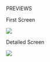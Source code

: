 PREVIEWS





First Screen

![](http://i.imgur.com/249UVKa.jpg)


Detailed Screen

![](http://i.imgur.com/JBsMw9t.jpg)




